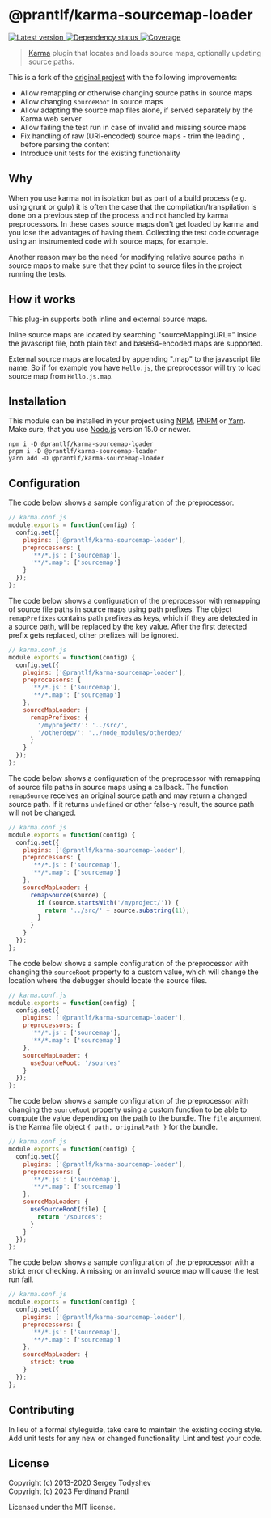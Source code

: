 # @prantlf/karma-sourcemap-loader

[![Latest version](https://img.shields.io/npm/v/@prantlf/karma-sourcemap-loader)
 ![Dependency status](https://img.shields.io/librariesio/release/npm/@prantlf/karma-sourcemap-loader)
](https://www.npmjs.com/package/@prantlf/karma-sourcemap-loader)
[![Coverage](https://codecov.io/gh/prantlf/karma-sourcemap-loader/branch/master/graph/badge.svg)](https://codecov.io/gh/prantlf/karma-sourcemap-loader)

> [Karma] plugin that locates and loads source maps, optionally updating source paths.

This is a fork of the [original project] with the following improvements:

* Allow remapping or otherwise changing source paths in source maps
* Allow changing `sourceRoot` in source maps
* Allow adapting the source map files alone, if served separately by the Karma web server
* Allow failing the test run in case of invalid and missing source maps
* Fix handling of raw (URI-encoded) source maps - trim the leading `,` before parsing the content
* Introduce unit tests for the existing functionality

## Why

When you use karma not in isolation but as part of a build process (e.g. using grunt
or gulp) it is often the case that the compilation/transpilation is done on a previous
step of the process and not handled by karma preprocessors. In these cases source maps
don't get loaded by karma and you lose the advantages of having them. Collecting
the test code coverage using an instrumented code with source maps, for example.

Another reason may be the need for modifying relative source paths in source maps
to make sure that they point to source files in the project running the tests.

## How it works

This plug-in supports both inline and external source maps.

Inline source maps are located by searching "sourceMappingURL=" inside the javascript
file, both plain text and base64-encoded maps are supported.

External source maps are located by appending ".map" to the javascript file name.
So if for example you have `Hello.js`, the preprocessor will try to load source map from
`Hello.js.map`.

## Installation

This module can be installed in your project using [NPM], [PNPM] or [Yarn]. Make sure, that you use [Node.js] version 15.0 or newer.

    npm i -D @prantlf/karma-sourcemap-loader
    pnpm i -D @prantlf/karma-sourcemap-loader
    yarn add -D @prantlf/karma-sourcemap-loader

## Configuration

The code below shows a sample configuration of the preprocessor.

```js
// karma.conf.js
module.exports = function(config) {
  config.set({
    plugins: ['@prantlf/karma-sourcemap-loader'],
    preprocessors: {
      '**/*.js': ['sourcemap'],
      '**/*.map': ['sourcemap']
    }
  });
};
```

The code below shows a configuration of the preprocessor with remapping of source file paths in source maps using path prefixes. The object `remapPrefixes` contains path prefixes as keys, which if they are detected in a source path, will be replaced by the key value. After the first detected prefix gets replaced, other prefixes will be ignored.

```js
// karma.conf.js
module.exports = function(config) {
  config.set({
    plugins: ['@prantlf/karma-sourcemap-loader'],
    preprocessors: {
      '**/*.js': ['sourcemap'],
      '**/*.map': ['sourcemap']
    },
    sourceMapLoader: {
      remapPrefixes: {
        '/myproject/': '../src/',
        '/otherdep/': '../node_modules/otherdep/'
      }
    }
  });
};
```

The code below shows a configuration of the preprocessor with remapping of source file paths in source maps using a callback. The function `remapSource` receives an original source path and may return a changed source path. If it returns `undefined` or other false-y result, the source path will not be changed.

```js
// karma.conf.js
module.exports = function(config) {
  config.set({
    plugins: ['@prantlf/karma-sourcemap-loader'],
    preprocessors: {
      '**/*.js': ['sourcemap'],
      '**/*.map': ['sourcemap']
    },
    sourceMapLoader: {
      remapSource(source) {
        if (source.startsWith('/myproject/')) {
          return '../src/' + source.substring(11);
        }
      }
    }
  });
};
```

The code below shows a sample configuration of the preprocessor with changing the `sourceRoot` property to a custom value, which will change the location where the debugger should locate the source files.

```js
// karma.conf.js
module.exports = function(config) {
  config.set({
    plugins: ['@prantlf/karma-sourcemap-loader'],
    preprocessors: {
      '**/*.js': ['sourcemap'],
      '**/*.map': ['sourcemap']
    },
    sourceMapLoader: {
      useSourceRoot: '/sources'
    }
  });
};
```

The code below shows a sample configuration of the preprocessor with changing the `sourceRoot` property using a custom function to be able to compute the value depending on the path to the bundle. The `file` argument is the Karma file object `{ path, originalPath }` for the bundle.

```js
// karma.conf.js
module.exports = function(config) {
  config.set({
    plugins: ['@prantlf/karma-sourcemap-loader'],
    preprocessors: {
      '**/*.js': ['sourcemap'],
      '**/*.map': ['sourcemap']
    },
    sourceMapLoader: {
      useSourceRoot(file) {
        return '/sources';
      }
    }
  });
};
```

The code below shows a sample configuration of the preprocessor with a strict error checking. A missing or an invalid source map will cause the test run fail.

```js
// karma.conf.js
module.exports = function(config) {
  config.set({
    plugins: ['@prantlf/karma-sourcemap-loader'],
    preprocessors: {
      '**/*.js': ['sourcemap'],
      '**/*.map': ['sourcemap']
    },
    sourceMapLoader: {
      strict: true
    }
  });
};
```

## Contributing

In lieu of a formal styleguide, take care to maintain the existing coding style. Add unit tests for any new or changed functionality. Lint and test your code.

## License

Copyright (c) 2013-2020 Sergey Todyshev<br>
Copyright (c) 2023 Ferdinand Prantl

Licensed under the MIT license.

[original project]: https://github.com/demerzel3/karma-sourcemap-loader
[Node.js]: http://nodejs.org/
[NPM]: https://www.npmjs.com/
[PNPM]: https://pnpm.io/
[Yarn]: https://yarnpkg.com/
[Karma]: https://karma-runner.github.io/
